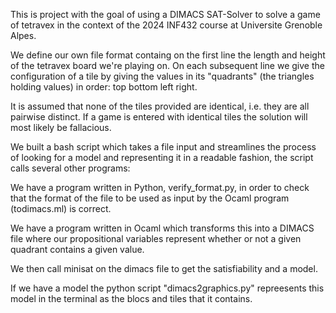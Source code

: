 This is project with the goal of using a DIMACS SAT-Solver to solve a game of tetravex in the context of the 2024 INF432 course at Universite Grenoble Alpes.

We define our own file format containg on the first line the length and height of the tetravex board we're playing on. 
On each subsequent line we give the configuration of a tile by giving the values in its "quadrants" (the triangles holding values) in order: top bottom left right.

It is assumed that none of the tiles provided are identical, i.e. they are all pairwise distinct. If a game is entered with identical tiles the solution will most likely be fallacious.

We built a bash script which takes a file input and streamlines the process of looking for a model and representing it in a readable fashion, the script calls several other programs:

We have a program written in Python, verify_format.py, in order to check that the format of the file to be used as input by the Ocaml program (todimacs.ml) is correct.

We have a program written in Ocaml which transforms this into a DIMACS file where our propositional variables represent whether or not a given quadrant contains a given value.

We then call minisat on the dimacs file to get the satisfiability and a model.

If we have a model the python script "dimacs2graphics.py" repreesents this model in the terminal as the blocs and tiles that it contains.
